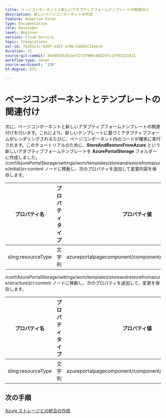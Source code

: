 ```yaml
---
title: ページコンポーネントと新しいアダプティブフォームテンプレートの関連付け
description: 新しいページコンポーネントの作成
feature: Adaptive Forms
type: Documentation
role: Developer
level: Beginner
version: Cloud Service
topic: Integrations
exl-id: 7b2b1e1c-820f-4387-a78b-5d889c31eec0
duration: 25
source-git-commit: 364d055b7b2e4f273f906c66328fc14f95321611
workflow-type: tm+mt
source-wordcount: '150'
ht-degree: 87%

---
```


# ページコンポーネントとテンプレートの関連付け

次に、ページコンポーネントと新しいアダプティブフォームテンプレートの関連付けを行います。これにより、新しいテンプレートに基づくアダプティブフォームがレンダリングされるたびに、ページコンポーネント内のコードが確実に実行されます。このチュートリアルのために、**StoreAndRestoreFromAzure** という新しいアダプティブフォームテンプレートを **AzurePortalStorage** フォルダーに作成しました。
/conf/AzurePortalStorage/settings/wcm/templates/storeandrestorefromazure/initial/jcr:content ノードに移動し、次のプロパティを追加して変更内容を保存します。

| **プロパティ名** | **プロパティタイプ** | **プロパティ値** |
|--------------------|-------------------|-------------------------------------------------------|
| sling:resourceType | 文字列 | azureportalpagecomponent/component/page/storeandfetch |

/conf/AzurePortalStorage/settings/wcm/templates/storeandrestorefromazure/structure/jcr:content ノードに移動し、次のプロパティを追加して、変更を保存します。

| **プロパティ名** | **プロパティタイプ** | **プロパティ値** |
|--------------------|-------------------|-------------------------------------------------------|
| sling:resourceType | 文字列 | azureportalpagecomponent/component/page/storeandfetch |


## 次の手順

[Azure ストレージとの統合の作成](./create-fdm.md)
